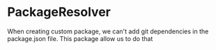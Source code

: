 # PackageResolver
When creating custom package, we can't add git dependencies in the package.json file. This package allow us to do that
